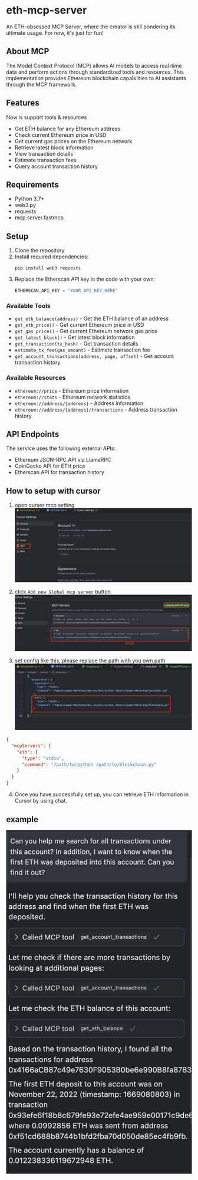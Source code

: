 # eth-mcp-server
An ETH-obsessed MCP Server, where the creator is still pondering its ultimate usage. For now, it's just for fun!

## About MCP

The Model Context Protocol (MCP) allows AI models to access real-time data and perform actions through standardized tools and resources. This implementation provides Ethereum blockchain capabilities to AI assistants through the MCP framework.

## Features
Now is support tools & resources

- Get ETH balance for any Ethereum address
- Check current Ethereum price in USD
- Get current gas prices on the Ethereum network
- Retrieve latest block information
- View transaction details
- Estimate transaction fees
- Query account transaction history

## Requirements

- Python 3.7+
- web3.py
- requests
- mcp.server.fastmcp

## Setup

1. Clone the repository
2. Install required dependencies:
   ```shell
   pip install web3 requests
   ```
3. Replace the Etherscan API key in the code with your own:
   ```python
   ETHERSCAN_API_KEY = "YOUR_API_KEY_HERE"
   ```

### Available Tools

- `get_eth_balance(address)` - Get the ETH balance of an address
- `get_eth_price()` - Get current Ethereum price in USD
- `get_gas_price()` - Get current Ethereum network gas price
- `get_latest_block()` - Get latest block information
- `get_transaction(tx_hash)` - Get transaction details
- `estimate_tx_fee(gas_amount)` - Estimate transaction fee
- `get_account_transactions(address, page, offset)` - Get account transaction history

### Available Resources

- `ethereum://price` - Ethereum price information
- `ethereum://stats` - Ethereum network statistics
- `ethereum://address/{address}` - Address information
- `ethereum://address/{address}/transactions` - Address transaction history

## API Endpoints

The service uses the following external APIs:
- Ethereum JSON-RPC API via LlamaRPC
- CoinGecko API for ETH price
- Etherscan API for transaction history

## How to setup with cursor
1. open cursor mcp setting
![](./imgs/image.png)

2. click `Add new Global mcp server` button
![](./imgs/image002.png)

3. set config like this, please replace the path with you own path
![](./imgs/image003.png)

```json
{
  "mcpServers": {
    "eth": {
      "type": "stdio",
      "command": "/path/to/python /path/to/blockchain.py"
    }
  }
}
```

4. Once you have successfully set up, you can retrieve ETH information in Cursor by using chat.

## example
![](./imgs/image004.jpg)